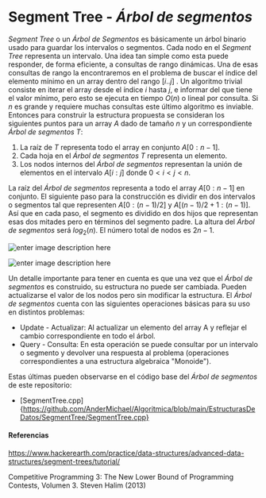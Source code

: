 # Segment Tree - *Árbol de segmentos*
*Segment Tree* o un *Árbol de Segmentos* es básicamente un árbol binario usado para guardar los intervalos o segmentos. Cada nodo en el *Segment Tree* representa un intervalo. Una idea tan simple como esta puede responder, de forma eficiente, a consultas de rango dinámicas. Una de esas consultas de rango la encontraremos en el problema de buscar el índice del elemento mínimo en un array dentro del rango $[i..j]$ . Un algoritmo trivial consiste en iterar el array desde el índice $i$ hasta $j$, e informar del que tiene el valor mínimo, pero esto se ejecuta en tiempo $O(n)$ o lineal por consulta. Si $n$ es grande y requiere muchas consultas este último algoritmo es inviable.
Entonces para construir la estructura propuesta se consideran los siguientes puntos para un array $A$ dado de tamaño $n$  y un correspondiente *Árbol de segmentos* $T$:

1. La raíz de $T$ representa todo el array en conjunto $A[0:n-1]$.
2. Cada hoja en el *Árbol de segmentos* $T$ representa un elemento.
3. Los nodos internos del *Árbol de segmentos* representan la unión de elementos en el intervalo $A[i:j]$ donde $0 < i < j < n$.

La raíz del *Árbol de segmentos* representa a todo el array $A[0:n-1]$ en conjunto. El siguiente paso para la construcción es dividir en dos intervalos o segmentos tal que representen $A[0:(n-1)/2]$ y $A[(n-1)/2 + 1:(n-1)]$. Así que en cada paso, el segmento es dividido en dos hijos que representan esas dos mitades pero en términos del segmento padre. La altura del *Árbol de segmentos* será $log_2 (n)$. El número total de nodos es $2n -1$.

![enter image description here](https://he-s3.s3.amazonaws.com/media/uploads/a0c7f90.jpg)

![enter image description here](https://he-s3.s3.amazonaws.com/media/uploads/aad673e.jpg)

Un detalle importante para tener en cuenta es que una vez que el *Árbol de segmentos* es construido, su estructura no puede ser cambiada. Pueden actualizarse el valor de los nodos pero sin modificar la estructura. El *Árbol de segmentos* cuenta con las siguientes operaciones básicas para su uso en distintos problemas:

* Update - Actualizar: Al actualizar un elemento del array A y reflejar el cambio correspondiente en todo el árbol.
* Query - Consulta: En esta operación se puede consultar por un intervalo o segmento y devolver una respuesta al problema (operaciones correspondientes a una estructura algebraica "Monoide").

Estas últimas pueden observarse en el código base del *Árbol de segmentos* de este repositorio:

* [SegmentTree.cpp]{https://github.com/AnderMichael/Algoritmica/blob/main/EstructurasDeDatos/SegmentTree/SegmentTree.cpp}

#### Referencias

https://www.hackerearth.com/practice/data-structures/advanced-data-structures/segment-trees/tutorial/

Competitive Programming 3: The New Lower Bound of Programming Contests, Volumen 3. Steven Halim (2013)
